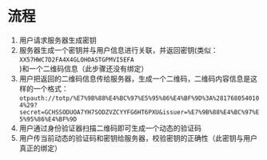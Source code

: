 # 流程
1. 用户请求服务器生成密钥
2. 服务器生成一个密钥并与用户信息进行关联，并返回密钥(类似：`XX57HWC7D2FA4X4GLOHOASTGPMVI5EFA`)和一个二维码信息（此步骤还没有绑定）
3. 用户把返回的二维码信息传给服务器，生成一个二维码，二维码内容信息是这样的一个格式：
`otpauth://totp/%E7%9B%88%E4%BC%97%E5%95%86%E4%BF%9D%3A%2817680540104%29?secret=GCHSSODUOA7YH7SODZVZCYYFG6HT6PXU&issuer=%E7%9B%88%E4%BC%97%E5%95%86%E4%BF%9D`
4. 用户通过身份验证器扫描二维码即可生成一个动态的验证码
5. 用户传当前动态的验证码和密钥给服务器，校验密钥的正确性（此密钥与用户真正的绑定）

